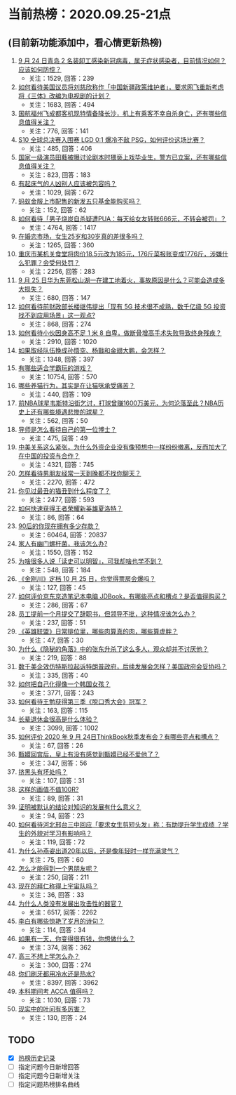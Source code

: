 # 当前热榜：2020.09.25-21点
## (目前新功能添加中，看心情更新热榜)
1. [9 月 24 日青岛 2 名装卸工感染新冠病毒，属无症状感染者，目前情况如何？应该如何防控？](https://www.zhihu.com/question/422778838)
    * 关注：1529, 回答：239
2. [如何看待美国议员将刘慈欣称作「中国新疆政策维护者」，要求网飞重新考虑将《三体》改编为电视剧的计划？](https://www.zhihu.com/question/422814776)
    * 关注：1683, 回答：494
3. [国航福州飞成都客机现特情备降长沙，机上有乘客不幸自杀身亡，还有哪些信息值得关注？](https://www.zhihu.com/question/422821961)
    * 关注：776, 回答：141
4. [S10 全球总决赛入围赛 LGD 0:1 爆冷不敌 PSG，如何评价这场比赛？](https://www.zhihu.com/question/422886730)
    * 关注：485, 回答：406
5. [国家一级演员田蕤被曝讨论剧本时猥亵上戏毕业生，警方已立案，还有哪些信息值得关注？](https://www.zhihu.com/question/422762110)
    * 关注：823, 回答：183
6. [有起床气的人凶别人应该被包容吗？](https://www.zhihu.com/question/326067165)
    * 关注：1029, 回答：672
7. [蚂蚁金服上市配售的新发五只基金能购买吗？](https://www.zhihu.com/question/422568875)
    * 关注：152, 回答：62
8. [如何看待「男子烧炭自杀疑遭PUA：每天给女友转账666元，不转会被罚」？](https://www.zhihu.com/question/422493409)
    * 关注：4764, 回答：1417
9. [在婚恋市场，女生25岁和30岁真的差很多吗？](https://www.zhihu.com/question/414055874)
    * 关注：1265, 回答：360
10. [重庆市某机关食堂将肉价18.5元改为185元，176斤菜报账变成1776斤，涉嫌什么犯罪？会受何处罚？](https://www.zhihu.com/question/422684177)
    * 关注：2256, 回答：283
11. [9 月 25 日华为东莞松山湖一在建工地着火，事故原因是什么？可能会造成多大损失？](https://www.zhihu.com/question/422865455)
    * 关注：680, 回答：147
12. [如何看待前财政部长楼继伟提出「现有 5G 技术很不成熟，数千亿级 5G 投资找不到应用场景」这一观点?](https://www.zhihu.com/question/422738321)
    * 关注：868, 回答：274
13. [如何看待小伙因身高不足 1 米 8 自卑，做断骨增高手术失败导致终身残疾？](https://www.zhihu.com/question/422690772)
    * 关注：2910, 回答：1020
14. [如果取经队伍换成孙悟空、杨戬和金翅大鹏，会怎样？](https://www.zhihu.com/question/307789203)
    * 关注：1348, 回答：397
15. [有哪些适合学霸玩的游戏？](https://www.zhihu.com/question/40315216)
    * 关注：10754, 回答：570
16. [哪些养猫行为，其实是在让猫咪承受痛苦？](https://www.zhihu.com/question/420597938)
    * 关注：440, 回答：109
17. [前NBA球星韦斯特沿街乞讨，打球曾赚1600万美元，为何沦落至此？NBA历史上还有哪些境遇悲惨的球星？](https://www.zhihu.com/question/422678405)
    * 关注：562, 回答：50
18. [导师是怎么看待自己的第一位博士？](https://www.zhihu.com/question/273500866)
    * 关注：475, 回答：49
19. [中美关系这么紧张，为什么外资企业没有像预想中一样纷纷撤离，反而加大了在中国的投资与合作？](https://www.zhihu.com/question/417471948)
    * 关注：4321, 回答：745
20. [怎样看待男朋友经常一天到晚都不找你聊天？](https://www.zhihu.com/question/373326913)
    * 关注：2270, 回答：472
21. [你见过最丑的猫丑到什么程度了？](https://www.zhihu.com/question/374430083)
    * 关注：2477, 回答：593
22. [如何快速获得王者荣耀新英雄夏洛特？](https://www.zhihu.com/question/422680681)
    * 关注：86, 回答：64
23. [90后的你现在拥有多少存款？](https://www.zhihu.com/question/294492829)
    * 关注：60464, 回答：20837
24. [家人有幽门螺杆菌，我该怎么办?](https://www.zhihu.com/question/414250443)
    * 关注：1550, 回答：152
25. [为啥很多人说「读史可以明智」，可我却啥也学不到？](https://www.zhihu.com/question/421929945)
    * 关注：548, 回答：184
26. [《金刚川》定档 10 月 25 日，你觉得票房会爆吗？](https://www.zhihu.com/question/422706257)
    * 关注：127, 回答：45
27. [如何评价京东京造笔记本电脑 JDBook，有哪些亮点和槽点？是否值得购买？](https://www.zhihu.com/question/422691293)
    * 关注：286, 回答：67
28. [员工提前一个月提交了辞职书，但领导不批，这种情况该怎么办？](https://www.zhihu.com/question/420602116)
    * 关注：237, 回答：51
29. [《英雄联盟》日常排位里，哪些肉算真的肉，哪些算虚胖？](https://www.zhihu.com/question/418591743)
    * 关注：47, 回答：30
30. [为什么《隐秘的角落》中的张东升杀了这么多人，观众却并不讨厌他？](https://www.zhihu.com/question/403515057)
    * 关注：219, 回答：88
31. [数千美企效仿特斯拉起诉特朗普政府，后续发展会怎样？美国政府会妥协吗？](https://www.zhihu.com/question/422668192)
    * 关注：335, 回答：40
32. [如何把自己化得像一个韩国女孩？](https://www.zhihu.com/question/347799407)
    * 关注：3771, 回答：243
33. [如何看待王勉获得第三季《脱口秀大会》冠军？](https://www.zhihu.com/question/422611043)
    * 关注：163, 回答：115
34. [长辈退休金很高是什么体验？](https://www.zhihu.com/question/358709701)
    * 关注：3099, 回答：1002
35. [如何评价 2020 年 9 月 24日ThinkBook秋季发布会？有哪些亮点和槽点？](https://www.zhihu.com/question/422689529)
    * 关注：67, 回答：26
36. [甄嬛回宫后，皇上有没有感觉到甄嬛已经不爱他了？](https://www.zhihu.com/question/414183434)
    * 关注：347, 回答：56
37. [挤黑头有坏处吗？](https://www.zhihu.com/question/342785111)
    * 关注：107, 回答：31
38. [这样的画值不值100R?](https://www.zhihu.com/question/421208309)
    * 关注：89, 回答：31
39. [证明被默认的结论对知识的发展有什么意义？](https://www.zhihu.com/question/422330169)
    * 关注：94, 回答：23
40. [如何看待河北邢台三中回应「要求女生剪短头发」称：有助提升学生成绩 ？学生的外貌对学习有影响吗？](https://www.zhihu.com/question/422721951)
    * 关注：119, 回答：72
41. [为什么孙燕姿出道20年以后，还是像年轻时一样充满灵气？](https://www.zhihu.com/question/422725461)
    * 关注：75, 回答：60
42. [怎么才能得到一个男朋友呢？](https://www.zhihu.com/question/332228208)
    * 关注：250, 回答：211
43. [现在的拜仁称得上宇宙队吗？](https://www.zhihu.com/question/421973917)
    * 关注：36, 回答：33
44. [为什么人类没有发展出攻击性的器官？](https://www.zhihu.com/question/406918539)
    * 关注：6517, 回答：2262
45. [李白有哪些惊艳了岁月的诗句？](https://www.zhihu.com/question/375580003)
    * 关注：114, 回答：34
46. [如果有一天，你变得很有钱，你想做什么？](https://www.zhihu.com/question/421735832)
    * 关注：374, 回答：362
47. [高三不想上学怎么办？](https://www.zhihu.com/question/418766210)
    * 关注：300, 回答：274
48. [你们刷牙都用冷水还是热水?](https://www.zhihu.com/question/409859912)
    * 关注：8397, 回答：3962
49. [本科期间考 ACCA 值得吗？](https://www.zhihu.com/question/24666258)
    * 关注：1030, 回答：73
50. [现实中的叶问有多厉害？](https://www.zhihu.com/question/26869794)
    * 关注：130, 回答：24
## TODO
* [x] [热榜历史记录](hot_history/AllHot.md)
* [ ] 指定问题今日新增回答
* [ ] 指定问题今日新增关注
* [ ] 指定问题热榜排名曲线
